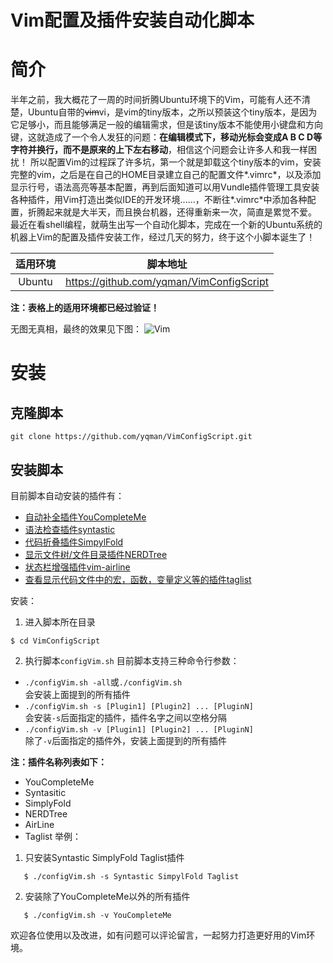 # Vim配置及插件安装自动化脚本

# 简介
半年之前，我大概花了一周的时间折腾Ubuntu环境下的Vim，可能有人还不清楚，Ubuntu自带的~~vim~~vi，是vim的tiny版本，之所以预装这个tiny版本，是因为它足够小，而且能够满足一般的编辑需求，但是该tiny版本不能使用小键盘和方向键，这就造成了一个令人发狂的问题：**在编辑模式下，移动光标会变成A B C D等字符并换行，而不是原来的上下左右移动**，相信这个问题会让许多人和我一样困扰！
所以配置Vim的过程踩了许多坑，第一个就是卸载这个tiny版本的vim，安装完整的vim，之后是在自己的HOME目录建立自己的配置文件*.vimrc*，以及添加显示行号，语法高亮等基本配置，再到后面知道可以用Vundle插件管理工具安装各种插件，用Vim打造出类似IDE的开发环境......，不断往*.vimrc*中添加各种配置，折腾起来就是大半天，而且换台机器，还得重新来一次，简直是累觉不爱。
最近在看shell编程，就萌生出写一个自动化脚本，完成在一个新的Ubuntu系统的机器上Vim的配置及插件安装工作，经过几天的努力，终于这个小脚本诞生了！


|	适用环境	|	脚本地址	|
|	:------:	|	:------:	|
| Ubuntu		|	https://github.com/yqman/VimConfigScript			|

**注：表格上的适用环境都已经过验证！**

无图无真相，最终的效果见下图：
![Vim](https://github.com/yqman/VimConfigScript/raw/master/Ubuntu%20Vim.png)

# 安装
## 克隆脚本
```shell
git clone https://github.com/yqman/VimConfigScript.git
```
## 安装脚本
目前脚本自动安装的插件有：
- [自动补全插件YouCompleteMe](https://github.com/Valloric/YouCompleteMe)
- [语法检查插件syntastic](https://github.com/vim-syntastic/syntastic)
- [代码折叠插件SimpylFold](https://github.com/tmhedberg/SimpylFold)
- [显示文件树/文件目录插件NERDTree](https://github.com/scrooloose/nerdtree)
- [状态栏增强插件vim-airline](https://github.com/vim-airline/vim-airline)
- [查看显示代码文件中的宏，函数，变量定义等的插件taglist](http://www.vim.org/scripts/script.php?script_id=273)

安装：
1. 进入脚本所在目录
```shell
$ cd VimConfigScript
```
2. 执行脚本`configVim.sh`
目前脚本支持三种命令行参数：
 - `./configVim.sh -all`或`./configVim.sh`    
 会安装上面提到的所有插件
 - `./configVim.sh -s [Plugin1] [Plugin2] ... [PluginN]`    
 会安装`-s`后面指定的插件，插件名字之间以空格分隔
 - `./configVim.sh -v [Plugin1] [Plugin2] ... [PluginN]`    
 除了`-v`后面指定的插件外，安装上面提到的所有插件  
 
 **注：插件名称列表如下：**
  - YouCompleteMe
  - Syntasitic
  - SimplyFold
  - NERDTree
  - AirLine
  - Taglist
举例：
 1. 只安装Syntastic SimplyFold Taglist插件
 ```shell
	$ ./configVim.sh -s Syntastic SimpylFold Taglist
 ```
 2. 安装除了YouCompleteMe以外的所有插件
 ```shell
	$ ./configVim.sh -v YouCompleteMe
 ```

欢迎各位使用以及改进，如有问题可以评论留言，一起努力打造更好用的Vim环境。
